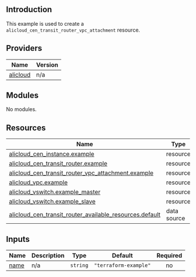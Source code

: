 ## Introduction

This example is used to create a `alicloud_cen_transit_router_vpc_attachment` resource.

<!-- BEGIN_TF_DOCS -->
## Providers

| Name | Version |
|------|---------|
| <a name="provider_alicloud"></a> [alicloud](#provider\_alicloud) | n/a |

## Modules

No modules.

## Resources

| Name | Type |
|------|------|
| [alicloud_cen_instance.example](https://registry.terraform.io/providers/aliyun/alicloud/latest/docs/resources/cen_instance) | resource |
| [alicloud_cen_transit_router.example](https://registry.terraform.io/providers/aliyun/alicloud/latest/docs/resources/cen_transit_router) | resource |
| [alicloud_cen_transit_router_vpc_attachment.example](https://registry.terraform.io/providers/aliyun/alicloud/latest/docs/resources/cen_transit_router_vpc_attachment) | resource |
| [alicloud_vpc.example](https://registry.terraform.io/providers/aliyun/alicloud/latest/docs/resources/vpc) | resource |
| [alicloud_vswitch.example_master](https://registry.terraform.io/providers/aliyun/alicloud/latest/docs/resources/vswitch) | resource |
| [alicloud_vswitch.example_slave](https://registry.terraform.io/providers/aliyun/alicloud/latest/docs/resources/vswitch) | resource |
| [alicloud_cen_transit_router_available_resources.default](https://registry.terraform.io/providers/aliyun/alicloud/latest/docs/data-sources/cen_transit_router_available_resources) | data source |

## Inputs

| Name | Description | Type | Default | Required |
|------|-------------|------|---------|:--------:|
| <a name="input_name"></a> [name](#input\_name) | n/a | `string` | `"terraform-example"` | no |
<!-- END_TF_DOCS -->    